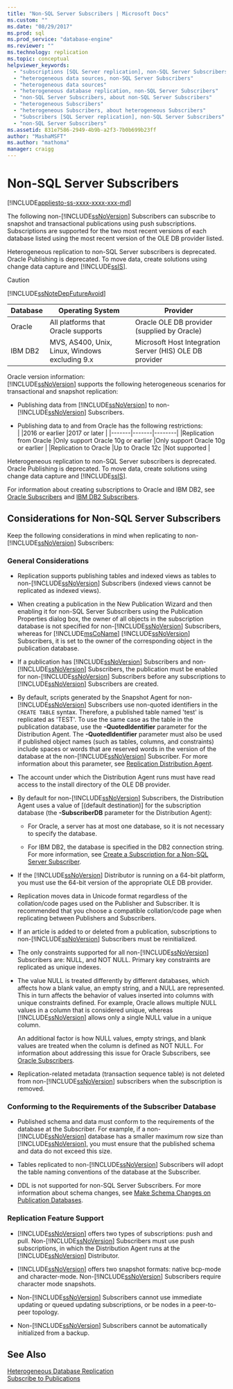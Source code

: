 ```yaml
---
title: "Non-SQL Server Subscribers | Microsoft Docs"
ms.custom: ""
ms.date: "08/29/2017"
ms.prod: sql
ms.prod_service: "database-engine"
ms.reviewer: ""
ms.technology: replication
ms.topic: conceptual
helpviewer_keywords: 
  - "subscriptions [SQL Server replication], non-SQL Server Subscribers"
  - "heterogeneous data sources, non-SQL Server Subscribers"
  - "heterogeneous data sources"
  - "heterogeneous database replication, non-SQL Server Subscribers"
  - "non-SQL Server Subscribers, about non-SQL Server Subscribers"
  - "heterogeneous Subscribers"
  - "heterogeneous Subscribers, about heterogeneous Subscribers"
  - "Subscribers [SQL Server replication], non-SQL Server Subscribers"
  - "non-SQL Server Subscribers"
ms.assetid: 831e7586-2949-4b9b-a2f3-7b0b699b23ff
author: "MashaMSFT"
ms.author: "mathoma"
manager: craigg
---
```

# Non-SQL Server Subscribers  
[!INCLUDE[appliesto-ss-xxxx-xxxx-xxx-md](../../../includes/appliesto-ss-xxxx-xxxx-xxx-md.md)]

The following non-[!INCLUDE[ssNoVersion](../../../includes/ssnoversion-md.md)] Subscribers can subscribe to snapshot and transactional publications using push subscriptions. Subscriptions are supported for the two most recent versions of each database listed using the most recent version of the OLE DB provider listed.  
  
 Heterogeneous replication to non-SQL Server subscribers is deprecated. Oracle Publishing is deprecated. To move data, create solutions using change data capture and [!INCLUDE[ssIS](../../../includes/ssis-md.md)].  
  
> [!CAUTION]  
>  [!INCLUDE[ssNoteDepFutureAvoid](../../../includes/ssnotedepfutureavoid-md.md)]  
  
|Database|Operating System|Provider|  
|--------------|----------------------|--------------|  
|Oracle|All platforms that Oracle supports|Oracle OLE DB provider (supplied by Oracle)|  
|IBM DB2|MVS, AS400, Unix, Linux, Windows excluding 9.x|Microsoft Host Integration Server (HIS) OLE DB provider|  

Oracle version information:  
[!INCLUDE[ssNoVersion](../../../includes/ssnoversion-md.md)] supports the following heterogeneous scenarios for transactional and snapshot replication:  
  
-   Publishing data from [!INCLUDE[ssNoVersion](../../../includes/ssnoversion-md.md)] to non-[!INCLUDE[ssNoVersion](../../../includes/ssnoversion-md.md)] Subscribers.  

-   Publishing data to and from Oracle has the following restrictions:  
  | |2016 or earlier |2017 or later |
  |-------|-------|--------|
  |Replication from Oracle |Only support Oracle 10g or earlier |Only support Oracle 10g or earlier |
  |Replication to Oracle |Up to Oracle 12c |Not supported |


 Heterogeneous replication to non-SQL Server subscribers is deprecated. Oracle Publishing is deprecated. To move data, create solutions using change data capture and [!INCLUDE[ssIS](../../../includes/ssis-md.md)].  

For information about creating subscriptions to Oracle and IBM DB2, see [Oracle Subscribers](../../../relational-databases/replication/non-sql/oracle-subscribers.md) and [IBM DB2 Subscribers](../../../relational-databases/replication/non-sql/ibm-db2-subscribers.md).  
  
## Considerations for Non-SQL Server Subscribers  
 Keep the following considerations in mind when replicating to non-[!INCLUDE[ssNoVersion](../../../includes/ssnoversion-md.md)] Subscribers:  
  
### General Considerations  
  
-   Replication supports publishing tables and indexed views as tables to non-[!INCLUDE[ssNoVersion](../../../includes/ssnoversion-md.md)] Subscribers (indexed views cannot be replicated as indexed views).  
  
-   When creating a publication in the New Publication Wizard and then enabling it for non-SQL Server Subscribers using the Publication Properties dialog box, the owner of all objects in the subscription database is not specified for non-[!INCLUDE[ssNoVersion](../../../includes/ssnoversion-md.md)] Subscribers, whereas for [!INCLUDE[msCoName](../../../includes/msconame-md.md)] [!INCLUDE[ssNoVersion](../../../includes/ssnoversion-md.md)] Subscribers, it is set to the owner of the corresponding object in the publication database.  
  
-   If a publication has [!INCLUDE[ssNoVersion](../../../includes/ssnoversion-md.md)] Subscribers and non-[!INCLUDE[ssNoVersion](../../../includes/ssnoversion-md.md)] Subscribers, the publication must be enabled for non-[!INCLUDE[ssNoVersion](../../../includes/ssnoversion-md.md)] Subscribers before any subscriptions to [!INCLUDE[ssNoVersion](../../../includes/ssnoversion-md.md)] Subscribers are created.  
  
-   By default, scripts generated by the Snapshot Agent for non-[!INCLUDE[ssNoVersion](../../../includes/ssnoversion-md.md)] Subscribers use non-quoted identifiers in the `CREATE TABLE` syntax. Therefore, a published table named 'test' is replicated as 'TEST'. To use the same case as the table in the publication database, use the **-QuotedIdentifier** parameter for the Distribution Agent. The **-QuotedIdentifier** parameter must also be used if published object names (such as tables, columns, and constraints) include spaces or words that are reserved words in the version of the database at the non-[!INCLUDE[ssNoVersion](../../../includes/ssnoversion-md.md)] Subscriber. For more information about this parameter, see [Replication Distribution Agent](../../../relational-databases/replication/agents/replication-distribution-agent.md).  
  
-   The account under which the Distribution Agent runs must have read access to the install directory of the OLE DB provider.  
  
-   By default for non-[!INCLUDE[ssNoVersion](../../../includes/ssnoversion-md.md)] Subscribers, the Distribution Agent uses a value of [(default destination)] for the subscription database (the **-SubscriberDB** parameter for the Distribution Agent):  
  
    -   For Oracle, a server has at most one database, so it is not necessary to specify the database.  
  
    -   For IBM DB2, the database is specified in the DB2 connection string. For more information, see [Create a Subscription for a Non-SQL Server Subscriber](../../../relational-databases/replication/create-a-subscription-for-a-non-sql-server-subscriber.md).  
  
-   If the [!INCLUDE[ssNoVersion](../../../includes/ssnoversion-md.md)] Distributor is running on a 64-bit platform, you must use the 64-bit version of the appropriate OLE DB provider.  
  
-   Replication moves data in Unicode format regardless of the collation/code pages used on the Publisher and Subscriber. It is recommended that you choose a compatible collation/code page when replicating between Publishers and Subscribers.  
  
-   If an article is added to or deleted from a publication, subscriptions to non-[!INCLUDE[ssNoVersion](../../../includes/ssnoversion-md.md)] Subscribers must be reinitialized.  
  
-   The only constraints supported for all non-[!INCLUDE[ssNoVersion](../../../includes/ssnoversion-md.md)] Subscribers are: NULL, and NOT NULL. Primary key constraints are replicated as unique indexes.  
  
-   The value NULL is treated differently by different databases, which affects how a blank value, an empty string, and a NULL are represented. This in turn affects the behavior of values inserted into columns with unique constraints defined. For example, Oracle allows multiple NULL values in a column that is considered unique, whereas [!INCLUDE[ssNoVersion](../../../includes/ssnoversion-md.md)] allows only a single NULL value in a unique column.  
  
     An additional factor is how NULL values, empty strings, and blank values are treated when the column is defined as NOT NULL. For information about addressing this issue for Oracle Subscribers, see [Oracle Subscribers](../../../relational-databases/replication/non-sql/oracle-subscribers.md).  
  
-   Replication-related metadata (transaction sequence table) is not deleted from non-[!INCLUDE[ssNoVersion](../../../includes/ssnoversion-md.md)] subscribers when the subscription is removed.  
  
### Conforming to the Requirements of the Subscriber Database  
  
-   Published schema and data must conform to the requirements of the database at the Subscriber. For example, if a non-[!INCLUDE[ssNoVersion](../../../includes/ssnoversion-md.md)] database has a smaller maximum row size than [!INCLUDE[ssNoVersion](../../../includes/ssnoversion-md.md)], you must ensure that the published schema and data do not exceed this size.  
  
-   Tables replicated to non-[!INCLUDE[ssNoVersion](../../../includes/ssnoversion-md.md)] Subscribers will adopt the table naming conventions of the database at the Subscriber.  
  
-   DDL is not supported for non-SQL Server Subscribers. For more information about schema changes, see [Make Schema Changes on Publication Databases](../../../relational-databases/replication/publish/make-schema-changes-on-publication-databases.md).  
  
### Replication Feature Support  
  
-   [!INCLUDE[ssNoVersion](../../../includes/ssnoversion-md.md)] offers two types of subscriptions: push and pull. Non-[!INCLUDE[ssNoVersion](../../../includes/ssnoversion-md.md)] Subscribers must use push subscriptions, in which the Distribution Agent runs at the [!INCLUDE[ssNoVersion](../../../includes/ssnoversion-md.md)] Distributor.  
  
-   [!INCLUDE[ssNoVersion](../../../includes/ssnoversion-md.md)] offers two snapshot formats: native bcp-mode and character-mode. Non-[!INCLUDE[ssNoVersion](../../../includes/ssnoversion-md.md)] Subscribers require character mode snapshots.  
  
-   Non-[!INCLUDE[ssNoVersion](../../../includes/ssnoversion-md.md)] Subscribers cannot use immediate updating or queued updating subscriptions, or be nodes in a peer-to-peer topology.  
  
-   Non-[!INCLUDE[ssNoVersion](../../../includes/ssnoversion-md.md)] Subscribers cannot be automatically initialized from a backup.  
  
## See Also  
 [Heterogeneous Database Replication](../../../relational-databases/replication/non-sql/heterogeneous-database-replication.md)   
 [Subscribe to Publications](../../../relational-databases/replication/subscribe-to-publications.md)  
  
  
